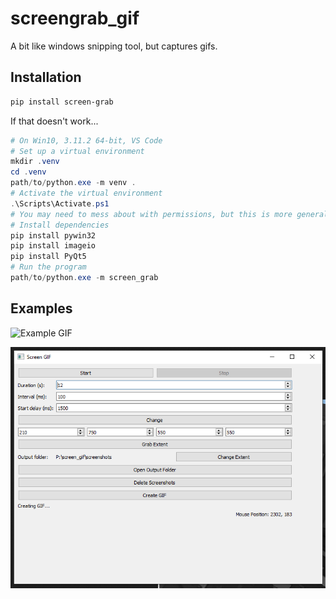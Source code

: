# screengrab_gif
A bit like windows snipping tool, but captures gifs.

## Installation
``` bash
pip install screen-grab
```
If that doesn't work...
``` PowerShell
# On Win10, 3.11.2 64-bit, VS Code
# Set up a virtual environment
mkdir .venv
cd .venv
path/to/python.exe -m venv .
# Activate the virtual environment
.\Scripts\Activate.ps1
# You may need to mess about with permissions, but this is more general virtual environment stuff
# Install dependencies
pip install pywin32
pip install imageio
pip install PyQt5
# Run the program
path/to/python.exe -m screen_grab
```

<!-- images -->
## Examples
![Example GIF](doc/example.gif)

![Example Settings](doc/example_settings.png)